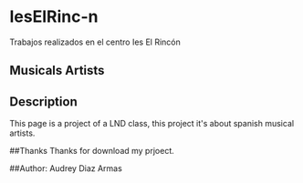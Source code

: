 # IesElRinc-n
Trabajos realizados en el centro Ies El Rincón

## Musicals Artists

## Description
This page is a project of a LND class, this project it's about spanish musical artists.

##Thanks
Thanks for download my prjoect.

##Author: Audrey Diaz Armas
